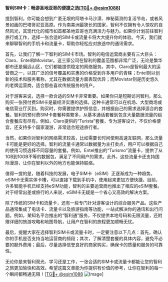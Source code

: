 **智利SIM卡：畅游圣地亚哥的便捷之选[[TG💪+ @esim1088](https://t.me/s/esim1088)]**

提到智利，你可能会想到广袤无垠的阿塔卡马沙漠、神秘莫测的复活节岛，或者风景如画的巴塔哥尼亚高原。作为南美洲最狭长的国家，智利不仅拥有令人惊叹的自然风光，其现代化的城市如首都圣地亚哥也充满活力与魅力。如果你计划前往智利旅行或工作，选择一张合适的SIM卡或流量卡将大大提升你的体验。今天，我们就来聊聊智利的手机卡和流量卡，帮助你轻松应对旅途中的通讯需求。

首先，让我们了解一下智利的SIM卡市场。智利的电信运营商主要有三大巨头：Claro、Entel和Movistar。这三家公司在智利的覆盖范围都非常广泛，无论是繁华都市还是偏远山区，它们都能提供稳定的网络服务。其中，Claro是智利最大的运营商之一，以其广泛的信号覆盖和实惠的价格受到许多用户的青睐；Entel则以创新的技术和服务著称，尤其在数据流量方面表现优异；而Movistar则是历史悠久的老牌运营商，适合那些喜欢传统服务的用户。

对于游客来说，选择一款合适的SIM卡非常重要。如果你只是短期访问智利，那么购买一张预付费SIM卡是最经济实惠的选择。这种卡通常可以在机场、大型商场或电信营业厅买到。购买时，你需要提供护照信息，并根据自己的需求选择适合的套餐。智利的预付费SIM卡套餐种类繁多，从基本通话套餐到包含大量数据流量的组合套餐应有尽有。例如，Claro提供的“Turista”套餐，专为游客设计，不仅价格便宜，还支持多个国家漫游，非常适合短途旅行者。

当然，如果你对智利的网络需求较高，比如需要长时间使用高速互联网，那么流量卡可能是更好的选择。智利的流量卡通常以数据量为主打卖点，用户可以根据自己的使用习惯选择不同容量的套餐。例如，Entel推出的“Turismo”流量卡，提供了从1GB到10GB不等的数据包，满足了不同用户的需求。此外，这些流量卡还支持国际漫游，让你在智利以外的地方也能保持联络。

值得一提的是，随着科技的发展，电子SIM卡（eSIM）正逐渐成为一种趋势。eSIM卡无需实体卡槽，可以直接下载到手机中，使用起来更加方便快捷。目前，许多智能手机已经支持eSIM功能，智利的主要运营商也推出了相应的eSIM套餐。对于经常出差或旅行的人来说，eSIM卡无疑是一个省心又高效的解决方案。

除了传统的SIM卡和流量卡，还有一些专门针对游客设计的综合服务产品。这些产品通常集成了电话卡、流量卡以及旅游指南等功能，一站式解决你的通讯和出行问题。例如，某知名平台推出的“智利通”服务，不仅提供本地号码和无限流量，还附赠详细的旅游攻略和地图导航，让用户在智利的旅程更加顺畅无忧。

最后，提醒大家在选择智利SIM卡或流量卡时，一定要注意以下几点：首先，确认你的手机是否支持当地运营商的频段；其次，了解清楚套餐的具体内容，避免不必要的额外费用；最后，尽量选择信誉良好的商家购买，确保卡的质量和服务的可靠性。

无论你是来智利观光、学习还是工作，一张合适的SIM卡或流量卡都能让您的智利之旅更加愉快和高效。希望这篇文章能为你提供有价值的参考，让你在智利的每一个瞬间都畅通无阻！[[TG💪+ @esim1088](https://t.me/s/esim1088) ![Image](https://i.postimg.cc/4NQfJmqS/Snipaste-2025-05-13-00-14-12.png)]